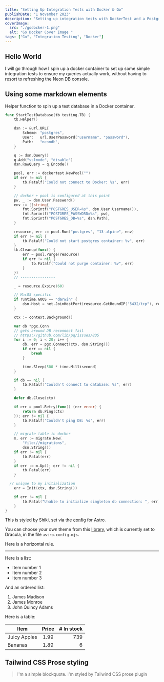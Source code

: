 ```yaml
---
title: "Setting Up Integration Tests with Docker & Go"
publishDate: "1 November 2023"
description: "Setting up integration tests with DockerTest and a Postgres instance."
coverImage:
  src: "./godocker-1.png"
  alt: "Go Docker Cover Image "
tags: ["Go", "Integration Testing", "Docker"]
---
```


## Hello World

I will go through how I spin up a docker container to set up some simple integration tests
to ensure my queries actually work, without having to resort to refreshing the Neon DB console.

## Using some markdown elements

Helper function to spin up a test database in a Docker container.

```go
func StartTestDatabase(tb testing.TB) {
	tb.Helper()

	dsn := &url.URL{
		Scheme: "postgres",
		User:   url.UserPassword("username", "password"),
		Path:   "neondb",
	}

	q := dsn.Query()
	q.Add("sslmode", "disable")
	dsn.RawQuery = q.Encode()

	pool, err := dockertest.NewPool("")
	if err != nil {
		tb.Fatalf("Could not connect to Docker: %s", err)
	}

	// docker + pool is configured at this point
	pw, _ := dsn.User.Password()
	env := []string{
		fmt.Sprintf("POSTGRES_USER=%s", dsn.User.Username()),
		fmt.Sprintf("POSTGRES_PASSWORD=%s", pw),
		fmt.Sprintf("POSTGRES_DB=%s", dsn.Path),
	}

	resource, err := pool.Run("postgres", "13-alpine", env)
	if err != nil {
		tb.Fatalf("Could not start postgres container: %v", err)
	}
	tb.Cleanup(func() {
		err = pool.Purge(resource)
		if err != nil {
			tb.Fatalf("Could not purge container: %v", err)
		}
	})
	// ----------------

	_ = resource.Expire(60)

	// MacOS specific
	if runtime.GOOS == "darwin" {
		dsn.Host = net.JoinHostPort(resource.GetBoundIP("5432/tcp"), resource.GetPort("5432/tcp"))
	}

	ctx := context.Background()

	var db *pgx.Conn
	// gets around DB reconnect fail
	// https://github.com/lib/pq/issues/835
	for i := 0; i < 20; i++ {
		db, err = pgx.Connect(ctx, dsn.String())
		if err == nil {
			break
		}

		time.Sleep(500 * time.Millisecond)
	}

	if db == nil {
		tb.Fatalf("Couldn't connect to database: %s", err)
	}

	defer db.Close(ctx)

	if err = pool.Retry(func() (err error) {
		return db.Ping(ctx)
	}); err != nil {
		tb.Fatalf("Couldn't ping DB: %s", err)
	}

	// migrate table in docker
	m, err := migrate.New(
		"file://migrations",
		dsn.String())
	if err != nil {
		tb.Fatal(err)
	}
	if err := m.Up(); err != nil {
		tb.Fatal(err)
	}

  // unique to my initialization
	err = Init(ctx, dsn.String())

	if err != nil {
		tb.Fatal("Unable to initialize singleton db connection: ", err)
	}
}
```

This is styled by Shiki, set via the [config](https://docs.astro.build/en/guides/markdown-content/#syntax-highlighting) for Astro.

You can choose your own theme from this [library](https://github.com/shikijs/shiki/blob/main/docs/themes.md#all-themes), which is currently set to Dracula, in the file `astro.config.mjs`.

Here is a horizontal rule.

---

Here is a list:

- Item number 1
- Item number 2
- Item number 3

And an ordered list:

1. James Madison
2. James Monroe
3. John Quincy Adams

Here is a table:

| Item         | Price | # In stock |
| ------------ | :---: | ---------: |
| Juicy Apples | 1.99  |        739 |
| Bananas      | 1.89  |          6 |

## Tailwind CSS Prose styling

> I'm a simple blockquote.
> I'm styled by Tailwind CSS prose plugin
